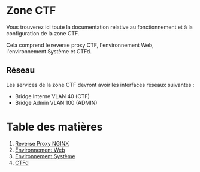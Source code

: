 # Zone CTF
Vous trouverez ici toute la documentation relative au fonctionnement et à la configuration de la zone CTF.

Cela comprend le reverse proxy CTF, l'environnement Web, l'environnement Système et CTFd.

## Réseau
Les services de la zone CTF devront avoir les interfaces réseaux suivantes :
- Bridge Interne VLAN 40 (CTF)
- Bridge Admin VLAN 100 (ADMIN)

# Table des matières
1. [Reverse Proxy NGINX](nginx_ctf.md)
2. [Environnement Web](environnement_web.md)
3. [Environnement Système](environnement_systeme.md)
4. [CTFd](#)
